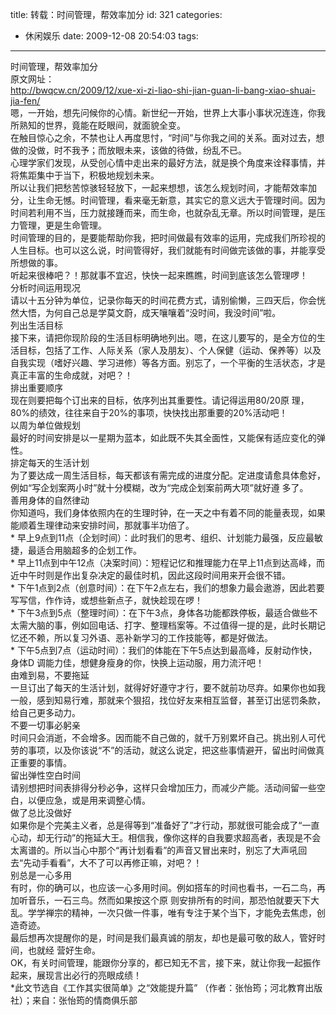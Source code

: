 title: 转载：时间管理，帮效率加分
id: 321
categories:
  - 休闲娱乐
date: 2009-12-08 20:54:03
tags:
---

时间管理，帮效率加分
</br>原文网址：
</br>http://bwqcw.cn/2009/12/xue-xi-zi-liao-shi-jian-guan-li-bang-xiao-shuai-jia-fen/
</br>嗯，一开始，想先问候你的心情。新世纪一开始，世界上大事小事状况连连，你我所熟知的世界，竟能在眨眼间，就面貌全变。
</br>在触目惊心之余，不禁也让人再度思忖，“时间”与你我之间的关系。面对过去，想做的没做，时不我予；而放眼未来，该做的待做，纷乱不已。
</br>心理学家们发现，从受创心情中走出来的最好方法，就是换个角度来诠释事情，并将焦距集中于当下，积极地规划未来。
</br>所以让我们把愁苦惊骇轻轻放下，一起来想想，该怎么规划时间，才能帮效率加分，让生命无憾。时间管理，看来毫无新意，其实它的意义远大于管理时间。因为时间若利用不当，压力就接踵而来，而生命，也就杂乱无章。所以时间管理，是压力管理，更是生命管理。
</br>时间管理的目的，是要能帮助你我，把时间做最有效率的运用，完成我们所珍视的人生目标。也可以这么说，时间管得好，我们就能有时间做完该做的事，并能享受所想做的事。
</br>听起来很棒吧？！那就事不宜迟，快快一起来瞧瞧，时间到底该怎么管理啰！
</br>分析时间运用现况
</br>请以十五分钟为单位，记录你每天的时间花费方式，请别偷懒，三四天后，你会恍然大悟，为何自己总是学莫文蔚，成天嚷嚷着“没时间，我没时间”啦。
</br>列出生活目标
</br>接下来，请把你现阶段的生活目标明确地列出。嗯，在这儿要写的，是全方位的生活目标，包括了工作、人际关系（家人及朋友）、个人保健（运动、保养等）以及自我实现（嗜好兴趣、学习进修）等各方面。别忘了，一个平衡的生活状态，才是真正丰富的生命成就，对吧？！
</br>排出重要顺序
</br>现在则要把每个订出来的目标，依序列出其重要性。请记得运用80/20原 理，80%的绩效，往往来自于20%的事项，快快找出那重要的20%活动吧！
</br>以周为单位做规划
</br>最好的时间安排是以一星期为蓝本，如此既不失其全面性，又能保有适应变化的弹性。
</br>排定每天的生活计划
</br>为了要达成一周生活目标，每天都该有需完成的进度分配。定进度请愈具体愈好，例如“写企划案两小时”就十分模糊，改为“完成企划案前两大项”就好遵 多了。
</br>善用身体的自然律动
</br>你知道吗，我们身体依照内在的生理时钟，在一天之中有着不同的能量表现，如果能顺着生理律动来安排时间，那就事半功倍了。
</br>* 早上9点到11点（企划时间）：此时我们的思考、组织、计划能力最强，反应最敏捷，最适合用脑超多的企划工作。
</br>* 早上11点到中午12点（决案时间）：短程记忆和推理能力在早上11点到达高峰，而近中午时则是作出复杂决定的最佳时机，因此这段时间用来开会很不错。
</br>* 下午1点到2点（创意时间）：在下午2点左右，我们的想象力最会遨游，因此若要写写信，作作诗，或想些新点子，就快趁现在啰！
</br>* 下午3点到5点（整理时间）：在下午3点，身体各功能都跌停板，最适合做些不太需大脑的事，例如回电话、打字、整理档案等。不过值得一提的是，此时长期记忆还不赖，所以复习外语、恶补新学习的工作技能等，都是好做法。
</br>* 下午5点到7点（运动时间）：我们的体能在下午5点达到最高峰，反射动作快，身体D 调能力佳，想健身瘦身的你，快换上运动服，用力流汗吧！
</br>由难到易，不要拖延
</br>一旦订出了每天的生活计划，就得好好遵守才行，要不就前功尽弃。如果你也如我一般，感到知易行难，那就来个狠招，找位好友来相互监督，甚至订出惩罚条款，给自己更多动力。
</br>不要一切事必躬亲
</br>时间只会消逝，不会增多。因而能不自己做的，就千万别累坏自己。挑出别人可代劳的事项，以及你该说“不”的活动，就这么说定，把这些事情避开，留出时间做真正重要的事情。
</br>留出弹性空白时间
</br>请别想把时间表排得分秒必争，这样只会增加压力，而减少产能。活动间留一些空白，以便应急，或是用来调整心情。
</br>做了总比没做好
</br>如果你是个完美主义者，总是得等到“准备好了”才行动，那就很可能会成了“一直心动，却无行动”的拖延大王。相信我，像你这样的自我要求超高者，表现是不会太离谱的。所以当心中那个“再计划看看”的声音又冒出来时，别忘了大声吼回去“先动手看看”，大不了可以再修正嘛，对吧？！
</br>别总是一心多用
</br>有时，你的确可以，也应该一心多用时间。例如搭车的时间也看书，一石二鸟，再加听音乐，一石三鸟。然而如果按这个原 则安排所有的时间，那恐怕就要天下大乱。学学禅宗的精神，一次只做一件事，唯有专注于某个当下，才能免去焦虑，创造奇迹。
</br>最后想再次提醒你的是，时间是我们最真诚的朋友，却也是最可敬的敌人，管好时间，也就经 营好生命。
</br>OK，有关时间管理，能跟你分享的，都已知无不言，接下来，就让你我一起振作起来，展现言出必行的亮眼成绩！
</br>*此文节选自《工作其实很简单》之“效能提升篇” （作者：张怡筠；河北教育出版社）；来自：张怡筠的情商俱乐部